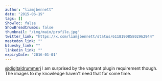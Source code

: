 ```yaml
---
author: "liamjbennett"
date: "2015-06-19"
tags: []
ShowToc: false
ShowBreadCrumbs: false
thumbnail: "/img/main/profile.jpg"
twitter_link: "https://x.com/liamjbennett/status/611819085802962944"
mastodon_link: ""
bluesky_link: ""
linkedin_link: ""
expiryDate: "2016-01-01"
---
```


[@digitaldrummerj](https://x.com/digitaldrummerj) I am surprised by the vagrant plugin requirement though. The images to my knowledge haven't need that for some time.

